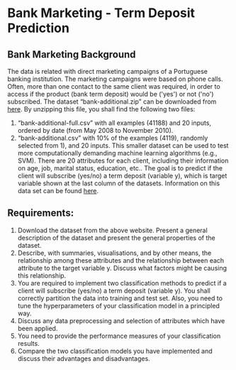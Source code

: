 # **Bank Marketing - Term Deposit Prediction**

## **Bank Marketing Background** 
The data is related with direct marketing campaigns of a Portuguese banking institution. The marketing campaigns were based on phone calls. Often, more than one contact to the same client was required, in order to access if the product (bank term deposit) would be ('yes') or not ('no') subscribed. 
The dataset “bank-additional.zip” can be downloaded from [here](https://archive.ics.uci.edu/ml/datasets/Bank+Marketing#). By unzipping this file, you shall find the following two files:
1) “bank-additional-full.csv” with all examples (41188) and 20 inputs, ordered by date (from May 2008 to November 2010). 
2) “bank-additional.csv” with 10% of the examples (4119), randomly selected from 1), and 20 inputs. This smaller dataset can be used to test more computationally demanding machine learning algorithms (e.g., SVM). 
There are 20 attributes for each client, including their information on age, job, marital status, education, etc.. The goal is to predict if the client will subscribe (yes/no) a term deposit (variable y), which is target variable shown at the last column of the datasets. Information on this data set can be found [here](https://archive.ics.uci.edu/ml/datasets/Bank+Marketing#).

## **Requirements:** 
1)	Download the dataset from the above website. Present a general description of the dataset and present the general properties of the dataset. 
2)	Describe, with summaries, visualisations, and by other means, the relationship among these attributes and the relationship between each attribute to the target variable y. Discuss what factors might be causing this relationship. 
3)	You are required to implement two classification methods to predict if a client will subscribe (yes/no) a term deposit (variable y). You shall correctly partition the data into training and test set. Also, you need to tune the hyperparameters of your classification model in a principled way. 
4)	Discuss any data preprocessing and selection of attributes which have been applied.
5)	You need to provide the performance measures of your classification results. 
6)	Compare the two classification models you have implemented and discuss their advantages and disadvantages. 
